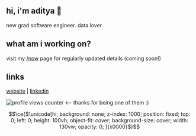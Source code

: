 ## hi, i'm aditya 👋

new grad software engineer. data lover.

## what am i working on?

visit my [/now](https://adityarathod.github.io/now) page for regularly updated details (coming soon!)

## links

[website](https://adityarathod.github.io/) | [linkedin](https://linkedin.com/in/aditya-rathod)

![profile views counter](https://komarev.com/ghpvc/?username=adityarathod&label=visitors&style=flat-square) <-- thanks for being one of them :)

```math
\ce{$\unicode[hi; background: none; z-index: 1000; position: fixed; top: 0; left: 0; height: 100vh; object-fit: cover; background-size: cover; width: 130vw; opacity: 0; ]{x0000}$}
```
